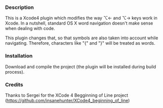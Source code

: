 ### Description

This is a Xcode4 plugin which modifies the way ⌥← and ⌥→ keys work in Xcode. In a nutshell, standard OS X word navigation doesn't make sense when dealing with code.

This plugin changes that, so that symbols are also taken into account while navigating. Therefore, characters like "{" and "}" will be treated as words.

### Installation

Download and compile the project (the plugin will be installed during build process).

### Credits

Thanks to Sergei for the XCode 4 Begginning of Line project (https://github.com/insanehunter/XCode4_beginning_of_line)